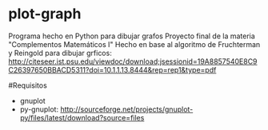 plot-graph
=====

Programa hecho en Python para dibujar grafos
Proyecto final de la materia "Complementos Matemáticos I"
Hecho en base al algoritmo de Fruchterman y Reingold para dibujar grficos: http://citeseer.ist.psu.edu/viewdoc/download;jsessionid=19A8857540E8C9C26397650BBACD5311?doi=10.1.1.13.8444&rep=rep1&type=pdf

#Requisitos
* gnuplot
* py-gnuplot: http://sourceforge.net/projects/gnuplot-py/files/latest/download?source=files

